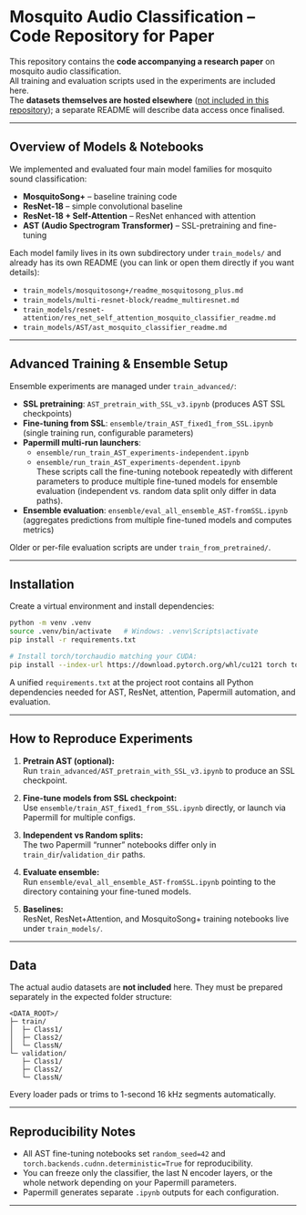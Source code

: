 # Mosquito Audio Classification – Code Repository for Paper

This repository contains the **code accompanying a research paper** on mosquito audio classification.  
All training and evaluation scripts used in the experiments are included here.  
The **datasets themselves are hosted elsewhere** ([not included in this repository](https://zenodo.org/records/17236247?token=eyJhbGciOiJIUzUxMiIsImlhdCI6MTc1OTI1NDMxMiwiZXhwIjoxOTI0OTA1NTk5fQ.eyJpZCI6IjJmYTA1OTU1LTc0OTUtNGZkZi1iMmM3LTNmY2QyZGQ5YzhhNCIsImRhdGEiOnt9LCJyYW5kb20iOiJhZDAwYjk0Y2IxMWU1ZGYxMTIxMTg2MDUxM2M0MGQzYiJ9.0msG4dqYqwxgpIGimFCKUPgC9VsjTrN1Pf-RnMKEoPyIE6ONymPEy7UBOcqxwzJbLnG7dCo6HOE_Qh12LF1r7A)); a separate README will describe data access once finalised.

---

## Overview of Models & Notebooks

We implemented and evaluated four main model families for mosquito sound classification:

- **MosquitoSong+** – baseline training code
- **ResNet-18** – simple convolutional baseline
- **ResNet-18 + Self-Attention** – ResNet enhanced with attention
- **AST (Audio Spectrogram Transformer)** – SSL-pretraining and fine-tuning

Each model family lives in its own subdirectory under `train_models/` and already has its own README (you can link or open them directly if you want details):

- `train_models/mosquitosong+/readme_mosquitosong_plus.md`
- `train_models/multi-resnet-block/readme_multiresnet.md`
- `train_models/resnet-attention/res_net_self_attention_mosquito_classifier_readme.md`
- `train_models/AST/ast_mosquito_classifier_readme.md`

---

## Advanced Training & Ensemble Setup

Ensemble experiments are managed under `train_advanced/`:

- **SSL pretraining**: `AST_pretrain_with_SSL_v3.ipynb` (produces AST SSL checkpoints)
- **Fine-tuning from SSL**: `ensemble/train_AST_fixed1_from_SSL.ipynb` (single training run, configurable parameters)
- **Papermill multi-run launchers**:  
  - `ensemble/run_train_AST_experiments-independent.ipynb`  
  - `ensemble/run_train_AST_experiments-dependent.ipynb`  
  These scripts call the fine-tuning notebook repeatedly with different parameters to produce multiple fine-tuned models for ensemble evaluation (independent vs. random data split only differ in data paths).
- **Ensemble evaluation**: `ensemble/eval_all_ensemble_AST-fromSSL.ipynb` (aggregates predictions from multiple fine-tuned models and computes metrics)

Older or per-file evaluation scripts are under `train_from_pretrained/`.

---


## Installation

Create a virtual environment and install dependencies:

```bash
python -m venv .venv
source .venv/bin/activate   # Windows: .venv\Scripts\activate
pip install -r requirements.txt

# Install torch/torchaudio matching your CUDA:
pip install --index-url https://download.pytorch.org/whl/cu121 torch torchaudio torchvision
```

A unified `requirements.txt` at the project root contains all Python dependencies needed for AST, ResNet, attention, Papermill automation, and evaluation.

---

## How to Reproduce Experiments

1. **Pretrain AST (optional):**  
   Run `train_advanced/AST_pretrain_with_SSL_v3.ipynb` to produce an SSL checkpoint.

2. **Fine-tune models from SSL checkpoint:**  
   Use `ensemble/train_AST_fixed1_from_SSL.ipynb` directly, or launch via Papermill for multiple configs.

3. **Independent vs Random splits:**  
   The two Papermill “runner” notebooks differ only in `train_dir`/`validation_dir` paths.

4. **Evaluate ensemble:**  
   Run `ensemble/eval_all_ensemble_AST-fromSSL.ipynb` pointing to the directory containing your fine-tuned models.

5. **Baselines:**  
   ResNet, ResNet+Attention, and MosquitoSong+ training notebooks live under `train_models/`.

---

## Data

The actual audio datasets are **not included** here. They must be prepared separately in the expected folder structure:

```
<DATA_ROOT>/
├─ train/
│  ├─ Class1/
│  ├─ Class2/
│  └─ ClassN/
└─ validation/
   ├─ Class1/
   ├─ Class2/
   └─ ClassN/
```

Every loader pads or trims to 1-second 16 kHz segments automatically.

---

## Reproducibility Notes

- All AST fine-tuning notebooks set `random_seed=42` and `torch.backends.cudnn.deterministic=True` for reproducibility.
- You can freeze only the classifier, the last N encoder layers, or the whole network depending on your Papermill parameters.
- Papermill generates separate `.ipynb` outputs for each configuration.

---
